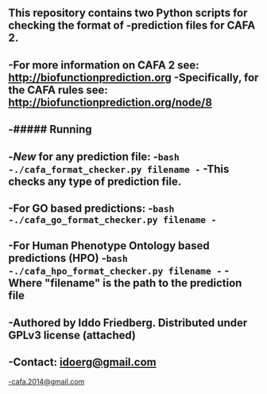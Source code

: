 
This repository contains two Python scripts for checking the format of 
-prediction files for CAFA 2.
-
-For more information on CAFA 2 see: http://biofunctionprediction.org
-Specifically, for the CAFA rules see: http://biofunctionprediction.org/node/8
-
-##### Running
-
-*New* for any prediction file:
-```bash
-./cafa_format_checker.py filename
-```
-This checks any type of prediction file.
-
-For GO based predictions:
-```bash
-./cafa_go_format_checker.py filename
-```
-
-For Human Phenotype Ontology based predictions (HPO)
-```bash
-./cafa_hpo_format_checker.py filename
-```
-Where "filename" is the path to the prediction file
-
-Authored by Iddo Friedberg. Distributed under GPLv3 license (attached)
-
-Contact: idoerg@gmail.com
-
-cafa.2014@gmail.com
